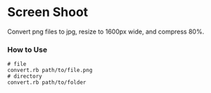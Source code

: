 # Screen Shoot

Convert png files to jpg, resize to 1600px wide, and compress 80%.

### How to Use
```
# file
convert.rb path/to/file.png
# directory
convert.rb path/to/folder
```
